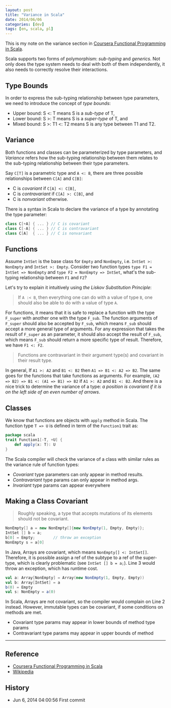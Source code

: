 ```yaml
---
layout: post
title: "Variance in Scala"
date: 2014/06/06
categories: [dev]
tags: [en, scala, pl]
---
```


This is my note on the variance section in [Coursera Functional Programming in Scala](https://class.coursera.org/progfun-004/lecture/83).

Scala supports two forms of polymorphism: *sub-typing* and *generics*. Not only does the type system needs to deal with both of them independently, it also needs to correctly resolve their interactions. 

## Type Bounds

In order to express the sub-typing relationship between type parameters, we need to introduce the concept of *type bounds*:

- Upper bound: S <: T means S is a *sub-type* of T,
- Lower bound: S >: T means S is a *super-type* of T, and 
- Mixed bound: S >: T1 <: T2 means S is any type between T1 and T2.

## Variance

Both functions and classes can be parameterized by type parameters, and *Variance* refers how the sub-typing relationship between them relates to the sub-typing relationship between their type parameters. 

Say `C[T]` is a parametric type and `A <: B`, there are three possible relationships between `C[A]` and `C[B]`:

- C is *covariant* if `C[A] <: C[B]`,
- C is *contravariant* if `C[A] >: C[B]`, and
- C is *nonvariant* otherwise.

There is a syntax in Scala to declare the variance of a type by annotating the type parameter:

```scala
class C[+A] { ... } // C is covariant
class C[-A] { ... } // C is contravariant
class C[A]  { ... } // C is nonvariant
```

## Functions

Assume `IntSet` is the base class for `Empty` and `NonEmpty`, i.e. `IntSet >: NonEmpty` and `IntSet >: Empty`. Consider two function types `type F1 = IntSet => NonEmpty` and `type F2 = NonEmpty => IntSet`, what's the sub-typing relationship between `F1` and `F2`?

Let's try to explain it intuitively using *the Liskov Substitution Principle*:

> If `A :< B`, then everything one can do with a value of type `B`, one should also be able to do with a value of type `A`.

For functions, it means that it is safe to replace a function with the type `F_super` with another one with the type `F_sub`. The function arguments of `F_super` should also be accepted by `F_sub`, which means `F_sub` should accept a more general type of arguments. For any expression that takes the result of `F_super` as an parameter, it should also accept the result of `F_sub`, which means `F_sub` should return a more specific type of result. Therefore, we have `F1 <: F2`. 

> Functions are contravariant in their argument type(s) and covariant in their result type.

In general, If `A1 >: A2` and `B1 <: B2` then `A1 => B1 <: A2 => B2`. The same goes for the functions that take functions as arguments. For example, `(A2 => B2) => B1 <: (A1 => B1) => B2` if `A1 >: A2` and `B1 <: B2`. And there is a nice trick to determine the variance of a type: *a position is covariant if it is on the left side of an even number of arrows*. 

## Classes

We know that functions are objects with `apply` method in Scala. The function type `T => U` is defined in term of the `Function1` trait as:

```scala
package scala
trait Function1[-T, +U] {
    def apply(x: T): U
}
```

The Scala compiler will check the variance of a class with similar rules as the variance rule of function types:

- *Covariant* type parameters can only appear in method results.
- *Contravariant* type params can only appear in method args.
- *Invariant* type params can appear everywhere

## Making a Class Covariant

> Roughly speaking, a type that accepts mutations of its elements should not be covariant.

```java
NonEmpty[] a = new NonEmpty[]{new NonEmpty(1, Empty, Empty)};
IntSet [] b = a;
b[0] = Empty;        // throw an exception
NonEmpty s = a[0]
```

In Java, Arrays are covariant, which means `NonEmpty[] <: IntSet[]`. Therefore, it is possible assign a ref of the subtype to a ref of the super-type, which is clearly problematic (see `IntSet [] b = a;`). Line 3 would throw an exception, which has runtime cost. 

```scala
val a: Array[NonEmpty] = Array(new NonEmpty(1, Empty, Empty))
val b: Array[IntSet] = a
b(0) = Empty
val s: NonEmpty = a(0)
```

In Scala, Arrays are not covariant, so the compiler would complain on Line 2 instead.
However, immutable types can be covariant, if some conditions on methods are met. 

- Covariant type params may appear in lower bounds of method type params
- Contravariant type params may appear in upper bounds of method

------

## Reference

- [Coursera Functional Programming in Scala](https://class.coursera.org/progfun-004/lecture/83)
- [Wikipedia](http://zh.wikipedia.org/wiki/%E5%8D%8F%E5%8F%98%E4%B8%8E%E9%80%86%E5%8F%98)

## History

- Jun 6, 2014 04:00:56 First commit

